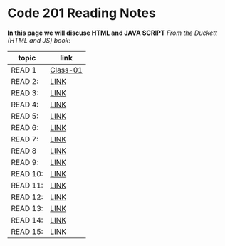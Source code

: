 # Code 201 Reading Notes

**In this page we will discuse HTML and  JAVA SCRIPT**
*From the Duckett (HTML and JS) book:*

 topic | link  |
| ------------- | ------------- |
| READ 1 |  [Class-01](https://reham-omar.github.io/reading-notes/class-01)  |
| READ 2: | [LINK]()  |
| READ 3: | [LINK]()  |
| READ 4: | [LINK]()  |
| READ 5: |[ LINK]() |
| READ 6: |[LINK ]()  |
| READ 7: | [LINK]()  |
| READ 8 |  [LINK]()  |
| READ 9: | [LINK]()  |
| READ 10: | [LINK]()  |
| READ 11: | [LINK]()  |
| READ 12: |[ LINK]() |
| READ 13: |[ LINK ]()  |
| READ 14: |  [LINK]()  |
| READ 15: | [LINK]()  |




